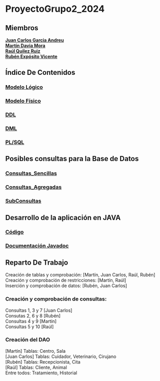 # ProyectoGrupo2_2024

## Miembros
[**Juan Carlos Garcia Andreu**](https://github.com/JuanCarlosgarcia86) \
[**Martín Davia Mora**](https://github.com/Apolonelche) \
[**Raúl Quilez Ruiz**](https://github.com/Quilez42) \
[**Rubén Expósito Vicente**](https://github.com/Rebirzt)

## Índice De Contenidos
### [Modelo Lógico](https://github.com/Proyecto1K2024Grupo2/ProyectoGrupo2_2024/blob/main/Creación/Modelo%20Logico.md)
### [Modelo Físico](https://github.com/Proyecto1K2024Grupo2/ProyectoGrupo2_2024/blob/main/Creación/Modelo%20Físico.md)
### [DDL](https://github.com/Proyecto1K2024Grupo2/ProyectoGrupo2_2024/blob/main/Creación/DDL.sql)
### [DML](https://github.com/Proyecto1K2024Grupo2/ProyectoGrupo2_2024/blob/main/Creación/DML.sql)
### [PL/SQL](https://github.com/Proyecto1K2024Grupo2/ProyectoGrupo2_2024/blob/main/PLSQL/plSQL.sql)


## Posibles consultas para la Base de Datos
### [Consultas_Sencillas](https://github.com/Proyecto1K2024Grupo2/ProyectoGrupo2_2024/blob/main/Consultas/1.Consultas_Sencillas.sql)
### [Consultas_Agregadas](https://github.com/Proyecto1K2024Grupo2/ProyectoGrupo2_2024/blob/main/Consultas/2.Consultas_Agregadas.sql)
### [SubConsultas](https://github.com/Proyecto1K2024Grupo2/ProyectoGrupo2_2024/blob/main/Consultas/3.SubConsultas.sql)

## Desarrollo de la aplicación en JAVA
### [Código](https://github.com/Proyecto1K2024Grupo2/ProyectoGrupo2_2024/tree/Master)
### [Documentación Javadoc](https://proyecto1k2024grupo2.github.io/ProyectoGrupo2_2024)

## Reparto De Trabajo
Creación de tablas y comprobación: [Martín, Juan Carlos, Raúl, Rubén]\
Creación y comprobación de restricciones: [Martín, Raúl]\
Inserción y comprobación de datos: [Rubén, Juan Carlos]

### Creación y comprobación de consultas:
  Consultas 1, 3 y 7 [Juan Carlos]\
  Consutas 2, 6 y 8 [Rubén]\
  Consultas 4 y 9 [Martín]\
  Consultas 5 y 10 [Raúl]

### Creación del DAO
  [Martín] Tablas: Centro, Sala\
  [Juan Carlos] Tablas: Cuidador, Veterinario, Cirujano\
  [Rubén] Tablas: Recepcionista, Cita\
  [Raúl] Tablas: Cliente, Animal\
  Entre todos: Tratamiento, Historial

